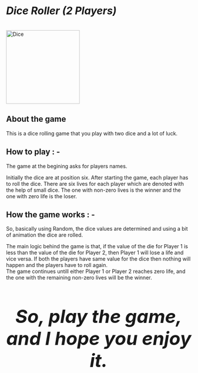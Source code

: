 # ***Dice Roller (2 Players)***

<br />
<img align=center alt="Dice" width="200" height="200" src="https://media.istockphoto.com/vectors/two-white-dices-casino-icon-vector-id621835726?k=20&m=621835726&s=612x612&w=0&h=LgvZksLRkjBFp6TKjKPFdix6HNrylcmdnYCqUYpW9GA=">

## **About the game**

This is a dice rolling game that you play with two dice and a lot of luck. 

## **How to play : -**

The game at the begining asks for players names. 

Initially the dice are at position six. After starting the game, each player has to roll the dice. There are  six lives for each player which are denoted with the help of small dice.
The one with non-zero lives is the winner and the one with zero life is the loser.

## **How the game works : -**

So, basically using Random, the dice values are determined and using a bit of animation the dice are rolled. 

The main logic behind the game is that, if the value of the die for Player 1 is less than the value of the die for Player 2, then Player 1 will lose a life and vice versa. If both the players have same value for the dice then nothing will happen and the players have to roll again.
<br />The game continues untill either Player 1 or Player 2 reaches zero life, and the one with the remaining non-zero lives will be the winner.
<br /> <br/>
<p align="center" style="font-size:50px">
    <em><strong> So, play the game, and I hope you enjoy it.
    </strong></em>
  </p>
